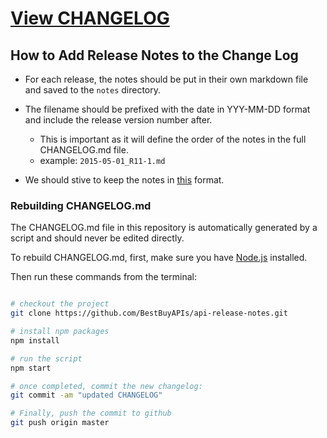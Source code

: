 
# [View CHANGELOG](changelog.md)

## How to Add Release Notes to the Change Log

- For each release, the notes should be put in their own markdown file and saved to the `notes` directory.
- The filename should be prefixed with the date in YYY-MM-DD format and include the release version number after.
  - This is important as it will define the order of the notes in the full CHANGELOG.md file.
  - example: `2015-05-01_R11-1.md`
  
- We should stive to keep the notes in [this](1900-01-01_R0-0.md) format.

### Rebuilding CHANGELOG.md

The CHANGELOG.md file in this repository is automatically generated by a script and should never be edited directly.

To rebuild CHANGELOG.md, first, make sure you have [Node.js](https://nodejs.org) installed.

Then run these commands from the terminal:
```bash

# checkout the project
git clone https://github.com/BestBuyAPIs/api-release-notes.git

# install npm packages
npm install

# run the script
npm start

# once completed, commit the new changelog:
git commit -am "updated CHANGELOG"

# Finally, push the commit to github
git push origin master
```
